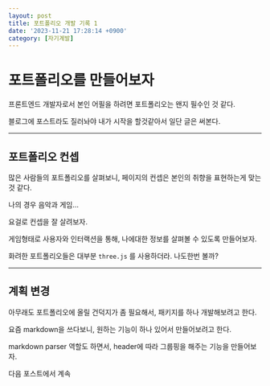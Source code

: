 ```yaml
---
layout: post
title: 포트폴리오 개발 기록 1
date: '2023-11-21 17:28:14 +0900'
category: [자기계발]
---
```


# 포트폴리오를 만들어보자
프론트엔드 개발자로서 본인 어필을 하려면 포트폴리오는 왠지 필수인 것 같다.

블로그에 포스트라도 질러놔야 내가 시작을 할것같아서 일단 글은 써본다.

---

## 포트폴리오 컨셉
많은 사람들의 포트폴리오를 살펴보니, 페이지의 컨셉은 본인의 취향을 표현하는게 맞는 것 같다.

나의 경우 음악과 게임...

요걸로 컨셉을 잘 살려보자.

게임형태로 사용자와 인터랙션을 통해, 나에대한 정보를 살펴볼 수 있도록 만들어보자.

화려한 포트폴리오들은 대부분 `three.js` 를 사용하더라. 나도한번 볼까?

---

## 계획 변경
아무래도 포트폴리오에 올릴 건덕지가 좀 필요해서, 패키지를 하나 개발해보려고 한다.

요즘 markdown을 쓰다보니, 원하는 기능이 하나 있어서 만들어보려고 한다.

markdown parser 역할도 하면서, header에 따라 그룹핑을 해주는 기능을 만들어보자.

다음 포스트에서 계속